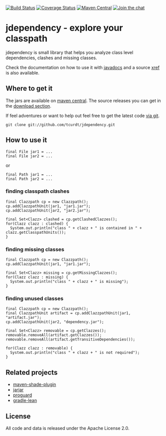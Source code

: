 [![Build Status](https://img.shields.io/github/workflow/status/tcurdt/jdependency/ci?style=for-the-badge)]()
[![Coverage Status](https://img.shields.io/codecov/c/github/tcurdt/jdependency/master?style=for-the-badge)](https://codecov.io/gh/tcurdt/jdependency)
[![Maven Central](https://img.shields.io/maven-central/v/org.vafer/jdependency.svg?style=for-the-badge&maxAge=86400)](http://search.maven.org/#search%7Cgav%7C1%7Cg%3A%22org.vafer%22%20AND%20a%3A%22jdependency%22)
[![Join the chat](https://img.shields.io/gitter/room/tcurdt/jdependency?style=for-the-badge)](https://gitter.im/tcurdt/jdependency?utm_source=badge&utm_medium=badge&utm_campaign=pr-badge&utm_content=badge)


# jdependency - explore your classpath

jdependency is small library that helps you analyze class level dependencies,
clashes and missing classes.

Check the documentation on how to use it with [javadocs](https://tcurdt.github.com/jdependency/release/2.4.0/apidocs/) and a source
[xref](http://tcurdt.github.com/jdependency/release/2.4.0/xref/) is also available.

## Where to get it

The jars are available on [maven central](https://repo1.maven.org/maven2/org/vafer/jdependency/).
The source releases you can get in the [download section](https://github.com/tcurdt/jdependency/downloads).

If feel adventures or want to help out feel free to get the latest code
[via git](https://github.com/tcurdt/jdependency/tree/master).

    git clone git://github.com/tcurdt/jdependency.git

## How to use it

    final File jar1 = ...
    final File jar2 = ...

or

    final Path jar1 = ...
    final Path jar2 = ...

### finding classpath clashes

    final Clazzpath cp = new Clazzpath();
    cp.addClazzpathUnit(jar1, "jar1.jar");
    cp.addClazzpathUnit(jar2, "jar2.jar");

    final Set<Clazz> clashed = cp.getClashedClazzes();
    for(Clazz clazz : clashed) {
      System.out.println("class " + clazz + " is contained in " + clazz.getClasspathUnits());
    }

### finding missing classes

    final Clazzpath cp = new Clazzpath();
    cp.addClazzpathUnit(jar1, "jar1.jar");

    final Set<Clazz> missing = cp.getMissingClazzes();
    for(Clazz clazz : missing) {
      System.out.println("class " + clazz + " is missing");
    }

### finding unused classes

    final Clazzpath cp = new Clazzpath();
    final ClazzpathUnit artifact = cp.addClazzpathUnit(jar1, "artifact.jar");
    cp.addClazzpathUnit(jar2, "dependency.jar");

    final Set<Clazz> removable = cp.getClazzes();
    removable.removeAll(artifact.getClazzes());
    removable.removeAll(artifact.getTransitiveDependencies());

    for(Clazz clazz : removable) {
      System.out.println("class " + clazz + " is not required");
    }

## Related projects

* [maven-shade-plugin](https://maven.apache.org/plugins/maven-shade-plugin/)
* [jarjar](http://code.google.com/p/jarjar/)
* [proguard](http://proguard.sourceforge.net/)
* [gradle-lean](https://github.com/cuzfrog/gradle-lean)

## License

All code and data is released under the Apache License 2.0.